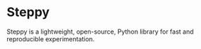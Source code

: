 # Steppy

Steppy is a lightweight, open-source, Python library for fast and reproducible experimentation.
